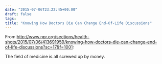 ```yaml
---
date: "2015-07-06T23:22:45+00:00"
draft: false
tags: 
title: "Knowing How Doctors Die Can Change End-Of-Life Discussions"
---
```

From http://www.npr.org/sections/health-shots/2015/07/06/413691959/knowing-how-doctors-die-can-change-end-of-life-discussions?sc=17&f=1001:

The field of medicine is all screwed up by money.
